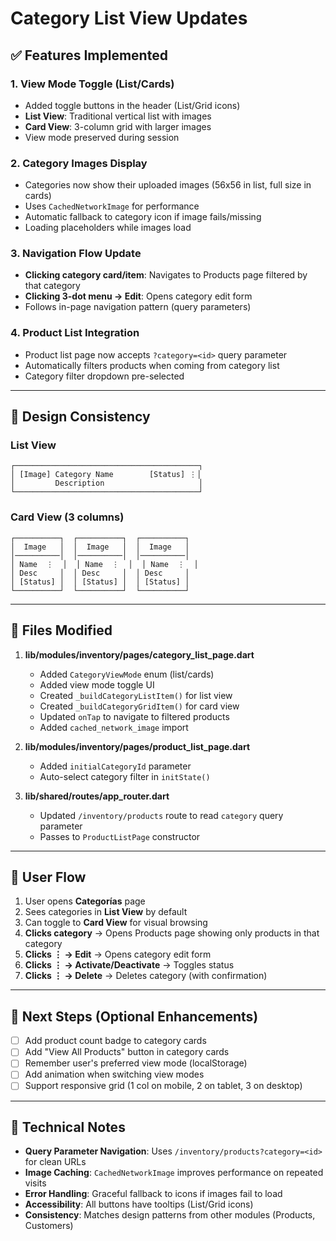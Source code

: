 # Category List View Updates

## ✅ Features Implemented

### 1. **View Mode Toggle (List/Cards)**
- Added toggle buttons in the header (List/Grid icons)
- **List View**: Traditional vertical list with images
- **Card View**: 3-column grid with larger images
- View mode preserved during session

### 2. **Category Images Display**
- Categories now show their uploaded images (56x56 in list, full size in cards)
- Uses `CachedNetworkImage` for performance
- Automatic fallback to category icon if image fails/missing
- Loading placeholders while images load

### 3. **Navigation Flow Update**
- **Clicking category card/item**: Navigates to Products page filtered by that category
- **Clicking 3-dot menu → Edit**: Opens category edit form
- Follows in-page navigation pattern (query parameters)

### 4. **Product List Integration**
- Product list page now accepts `?category=<id>` query parameter
- Automatically filters products when coming from category list
- Category filter dropdown pre-selected

---

## 🎨 Design Consistency

### List View
```
┌─────────────────────────────────────────┐
│ [Image] Category Name        [Status] ⋮│
│         Description                     │
└─────────────────────────────────────────┘
```

### Card View (3 columns)
```
┌──────────┐  ┌──────────┐  ┌──────────┐
│  Image   │  │  Image   │  │  Image   │
│──────────│  │──────────│  │──────────│
│ Name  ⋮  │  │ Name  ⋮  │  │ Name  ⋮  │
│ Desc     │  │ Desc     │  │ Desc     │
│ [Status] │  │ [Status] │  │ [Status] │
└──────────┘  └──────────┘  └──────────┘
```

---

## 📂 Files Modified

1. **lib/modules/inventory/pages/category_list_page.dart**
   - Added `CategoryViewMode` enum (list/cards)
   - Added view mode toggle UI
   - Created `_buildCategoryListItem()` for list view
   - Created `_buildCategoryGridItem()` for card view
   - Updated `onTap` to navigate to filtered products
   - Added `cached_network_image` import

2. **lib/modules/inventory/pages/product_list_page.dart**
   - Added `initialCategoryId` parameter
   - Auto-select category filter in `initState()`

3. **lib/shared/routes/app_router.dart**
   - Updated `/inventory/products` route to read `category` query parameter
   - Passes to `ProductListPage` constructor

---

## 🧭 User Flow

1. User opens **Categorías** page
2. Sees categories in **List View** by default
3. Can toggle to **Card View** for visual browsing
4. **Clicks category** → Opens Products page showing only products in that category
5. **Clicks ⋮ → Edit** → Opens category edit form
6. **Clicks ⋮ → Activate/Deactivate** → Toggles status
7. **Clicks ⋮ → Delete** → Deletes category (with confirmation)

---

## 🎯 Next Steps (Optional Enhancements)

- [ ] Add product count badge to category cards
- [ ] Add "View All Products" button in category cards
- [ ] Remember user's preferred view mode (localStorage)
- [ ] Add animation when switching view modes
- [ ] Support responsive grid (1 col on mobile, 2 on tablet, 3 on desktop)

---

## 🔧 Technical Notes

- **Query Parameter Navigation**: Uses `/inventory/products?category=<id>` for clean URLs
- **Image Caching**: `CachedNetworkImage` improves performance on repeated visits
- **Error Handling**: Graceful fallback to icons if images fail to load
- **Accessibility**: All buttons have tooltips (List/Grid icons)
- **Consistency**: Matches design patterns from other modules (Products, Customers)
